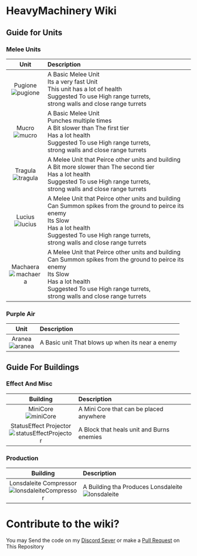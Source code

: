 # HeavyMachinery Wiki

## Guide for Units

### Melee Units
| **Unit** | **Description** |
|:---:|:---|
| Pugione<br />![pugione](https://github.com/Zeniku/HeavyMachinery-Wiki/blob/master/images/units/pugione-full.png) |A Basic Melee Unit <br /> Its a very fast Unit <br /> This unit has a lot of health <br/> Suggested To use High range turrets,<br /> strong walls and close range turrets|
| Mucro<br />![mucro](https://github.com/Zeniku/HeavyMachinery-Wiki/blob/master/images/units/mucro-full.png) |A Basic Melee Unit <br /> Punches multiple times<br /> A Bit slower than The first tier<br /> Has a lot health <br/> Suggested To use High range turrets,<br /> strong walls and close range turrets|
| Tragula<br />![tragula](https://github.com/Zeniku/HeavyMachinery-Wiki/blob/master/images/units/tragula-full.png) | A Melee Unit that Peirce other units and building<br /> A Bit more slower than The second tier<br /> Has a lot health <br/> Suggested To use High range turrets,<br /> strong walls and close range turrets|
| Lucius<br />![lucius](https://github.com/Zeniku/HeavyMachinery-Wiki/blob/master/images/units/lucius-full.png) | A Melee Unit that Peirce other units and building<br /> Can Summon spikes from the ground to peirce its enemy<br />Its Slow<br /> Has a lot health <br/> Suggested To use High range turrets,<br /> strong walls and close range turrets|
| Machaera<br />![machaera](https://github.com/Zeniku/HeavyMachinery-Wiki/blob/master/images/units/machaera-full.png) | A Melee Unit that Peirce other units and building<br /> Can Summon spikes from the ground to peirce its enemy<br />Its Slow<br /> Has a lot health <br/> Suggested To use High range turrets,<br /> strong walls and close range turrets|

### Purple Air
| **Unit** | **Description** |
|:---:|:---|
| Aranea<br /> ![aranea](https://github.com/Zeniku/HeavyMachinery-Wiki/blob/master/images/units/aranea-full.png) | A Basic unit That blows up when its near a enemy|

## Guide For Buildings

### Effect And Misc
|Building| Description |
|:---:|:---|
|MiniCore<br />![miniCore](https://github.com/Zeniku/HeavyMachinery-Wiki/blob/master/images/blocks/miniCore-full.png)| A Mini Core that can be placed anywhere|
|StatusEffect Projector<br /> ![statusEffectProjector](https://github.com/Zeniku/HeavyMachinery-Wiki/blob/master/images/blocks/statusEffectProjector.png)| A Block that heals unit and Burns enemies|

### Production
|Building| Description |
|:---:|:---|
|Lonsdaleite Compressor<br />![lonsdaleiteCompressor](https://github.com/Zeniku/HeavyMachinery-Wiki/blob/master/images/blocks/lonsdaleite-compressor.png)|A Building tha Produces Lonsdaleite![lonsdaleite](https://github.com/Zeniku/HeavyMachinery-Wiki/blob/master/images/items/lonsdaleite.png)|

# Contribute to the wiki?

You may Send the code on my [Discord Sever](https://discord.gg/bWBGyty)
or make a [Pull Request](https://github.com/Zeniku/HeavyMachinery-Wiki/pulls) on This Repository